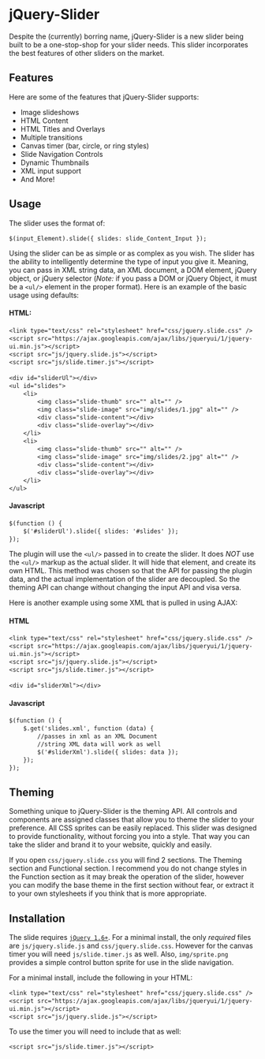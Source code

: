jQuery-Slider
=============
Despite the (currently) borring name, jQuery-Slider is a new slider being built to be a one-stop-shop 
for your slider needs. This slider incorporates the best features of other sliders on the market.

Features
--------

Here are some of the features that jQuery-Slider supports:

* Image slideshows
* HTML Content
* HTML Titles and Overlays
* Multiple transitions
* Canvas timer (bar, circle, or ring styles)
* Slide Navigation Controls
* Dynamic Thumbnails
* XML input support
* And More!

Usage
-----

The slider uses the format of:

	$(input_Element).slide({ slides: slide_Content_Input });

Using the slider can be as simple or as complex as you wish. The slider has the ability to intelligently
determine the type of input you give it. Meaning, you can pass in XML string data, an XML document, 
a DOM element, jQuery object, or jQuery selector (*Note:* if you pass a DOM or jQuery Object, it must be
a `<ul/>` element in the proper format). Here is an example of the basic usage using defaults:

#### HTML:

	<link type="text/css" rel="stylesheet" href="css/jquery.slide.css" />
    <script src="https://ajax.googleapis.com/ajax/libs/jqueryui/1/jquery-ui.min.js"></script>
	<script src="js/jquery.slide.js"></script>
	<script src="js/slide.timer.js"></script>

	<div id="sliderUl"></div>
    <ul id="slides">
        <li>
            <img class="slide-thumb" src="" alt="" />
            <img class="slide-image" src="img/slides/1.jpg" alt="" />
            <div class="slide-content"></div>
            <div class="slide-overlay"></div>
        </li>
        <li>
            <img class="slide-thumb" src="" alt="" />
            <img class="slide-image" src="img/slides/2.jpg" alt="" />
            <div class="slide-content"></div>
            <div class="slide-overlay"></div>
        </li>
	</ul>

#### Javascript

	$(function () {
		$('#sliderUl').slide({ slides: '#slides' });
	});

The plugin will use the `<ul/>` passed in to create the slider. It does *NOT* use the `<ul/>` markup
as the actual slider. It will hide that element, and create its own HTML. This method was chosen so that
the API for passing the plugin data, and the actual implementation of the slider are decoupled. So the
theming API can change without changing the input API and visa versa.

Here is another example using some XML that is pulled in using AJAX:

#### HTML

	<link type="text/css" rel="stylesheet" href="css/jquery.slide.css" />
    <script src="https://ajax.googleapis.com/ajax/libs/jqueryui/1/jquery-ui.min.js"></script>
	<script src="js/jquery.slide.js"></script>
	<script src="js/slide.timer.js"></script>

	<div id="sliderXml"></div>

#### Javascript

	$(function () {
		$.get('slides.xml', function (data) {
			//passes in xml as an XML Document
			//string XML data will work as well
            $('#sliderXml').slide({ slides: data });
        });
	});

Theming
-------

Something unique to jQuery-Slider is the theming API. All controls and components are assigned 
classes that allow you to theme the slider to your preference. All CSS sprites can be easily replaced.
This slider was designed to provide functionality, without forcing you into a style. That way you
can take the slider and brand it to your website, quickly and easily.

If you open `css/jquery.slide.css` you will find 2 sections. The Theming section and Functional section.
I recommend you do not change styles in the Function section as it may break the operation of the slider,
however you can modify the base theme in the first section without fear, or extract it to your own stylesheets
if you think that is more appropriate.

Installation
------------

The slide requires [`jQuery 1.6+`](http://jquery.com/). For a minimal install, the only *required* files are
`js/jquery.slide.js` and `css/jquery.slide.css`. However for the canvas timer you will need `js/slide.timer.js`
as well. Also, `img/sprite.png` provides a simple control button sprite for use in the slide navigation.

For a minimal install, include the following in your HTML:

	<link type="text/css" rel="stylesheet" href="css/jquery.slide.css" />
    <script src="https://ajax.googleapis.com/ajax/libs/jqueryui/1/jquery-ui.min.js"></script>
	<script src="js/jquery.slide.js"></script>

To use the timer you will need to include that as well:

	<script src="js/slide.timer.js"></script>